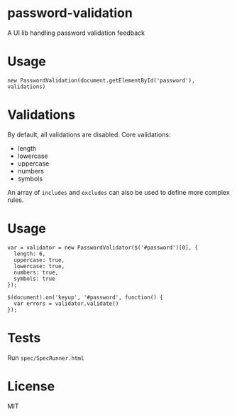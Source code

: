 # password-validation

  A UI lib handling password validation feedback

# Usage

    new PasswordValidation(document.getElementById('password'), validations)

# Validations

By default, all validations are disabled. Core validations:

* length
* lowercase
* uppercase
* numbers
* symbols

An array of `includes` and `excludes` can also be used to define more complex rules.

# Usage

    var = validator = new PasswordValidator($('#password')[0], {
      length: 6,
      uppercase: true,
      lowercase: true,
      numbers: true,
      symbols: true
    });

    $(document).on('keyup', '#password', function() {
      var errors = validator.validate()
    });

# Tests

Run `spec/SpecRunner.html`

# License

MIT
